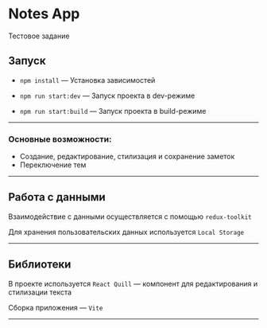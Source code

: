 # Notes App

Тестовое задание

## Запуск
- `npm install` — Установка зависимостей


- `npm run start:dev` — Запуск проекта в dev-режиме


- `npm run start:build` — Запуск проекта в build-режиме

----

### Основные возможности:
- Создание, редактирование, стилизация и сохранение заметок
- Переключение тем

----

## Работа с данными

Взаимодействие с данными осуществляется с помощью `redux-toolkit`

Для хранения пользовательских данных используется `Local Storage`

[//]: # (Запросы на сервер отправляются с помощью [RTK query]&#40;/src/shared/api/rtkApi.ts&#41;)

----

## Библиотеки

В проекте используется `React Quill` — компонент для редактирования и стилизации текста

Сборка приложения — `Vite`

[//]: # (Запросы на сервер отправляются с помощью [RTK query]&#40;/src/shared/api/rtkApi.ts&#41;)

----
